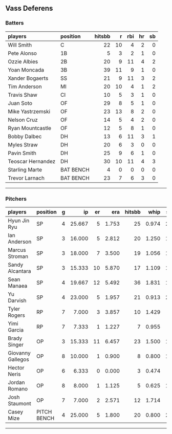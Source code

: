 ## Vass Deferens

### Batters

 
|players           |position  | hitsbb|  r| rbi| hr| sb| 
|:-----------------|:---------|------:|--:|---:|--:|--:| 
|Will Smith        |C         |     22| 10|   4|  2|  0| 
|Pete Alonso       |1B        |      5|  3|   2|  1|  0| 
|Ozzie Albies      |2B        |     20|  9|  11|  4|  2| 
|Yoan Moncada      |3B        |     39| 11|   9|  1|  0| 
|Xander Bogaerts   |SS        |     21|  9|  11|  3|  2| 
|Tim Anderson      |MI        |     20| 10|   4|  1|  2| 
|Travis Shaw       |CI        |     10|  5|   3|  1|  0| 
|Juan Soto         |OF        |     29|  8|   5|  1|  0| 
|Mike Yastrzemski  |OF        |     23| 13|   8|  2|  0| 
|Nelson Cruz       |OF        |     14|  5|   4|  2|  0| 
|Ryan Mountcastle  |OF        |     12|  5|   8|  1|  0| 
|Bobby Dalbec      |DH        |     13|  6|  11|  3|  1| 
|Myles Straw       |DH        |     20|  6|   3|  0|  0| 
|Pavin Smith       |DH        |     25|  9|   6|  1|  0| 
|Teoscar Hernandez |DH        |     30| 10|  11|  4|  3| 
|Starling Marte    |BAT BENCH |      4|  0|   0|  0|  0| 
|Trevor Larnach    |BAT BENCH |     23|  7|   6|  3|  0| 


* * *

### Pitchers

 
|players           |position    |  g|     ip| er|   era| hitsbb|  whip| so|  w| sv| 
|:-----------------|:-----------|--:|------:|--:|-----:|------:|-----:|--:|--:|--:| 
|Hyun Jin Ryu      |SP          |  4| 25.667|  5| 1.753|     25| 0.974| 26|  3|  0| 
|Ian Anderson      |SP          |  3| 16.000|  5| 2.812|     20| 1.250| 16|  2|  0| 
|Marcus Stroman    |SP          |  3| 18.000|  7| 3.500|     19| 1.056| 12|  1|  0| 
|Sandy Alcantara   |SP          |  3| 15.333| 10| 5.870|     17| 1.109| 16|  1|  0| 
|Sean Manaea       |SP          |  4| 19.667| 12| 5.492|     36| 1.831| 19|  0|  0| 
|Yu Darvish        |SP          |  4| 23.000|  5| 1.957|     21| 0.913| 22|  2|  0| 
|Tyler Rogers      |RP          |  7|  7.000|  3| 3.857|     10| 1.429|  4|  1|  4| 
|Yimi Garcia       |RP          |  7|  7.333|  1| 1.227|      7| 0.955|  9|  1|  4| 
|Brady Singer      |OP          |  3| 15.333| 11| 6.457|     23| 1.500| 16|  1|  0| 
|Giovanny Gallegos |OP          |  8| 10.000|  1| 0.900|      8| 0.800| 14|  0|  0| 
|Hector Neris      |OP          |  6|  6.333|  0| 0.000|      3| 0.474|  7|  0|  3| 
|Jordan Romano     |OP          |  8|  8.000|  1| 1.125|      5| 0.625| 15|  0|  1| 
|Josh Staumont     |OP          |  7|  7.000|  2| 2.571|     12| 1.714|  9|  0|  2| 
|Casey Mize        |PITCH BENCH |  4| 25.000|  5| 1.800|     20| 0.800| 24|  2|  0| 


* * *


